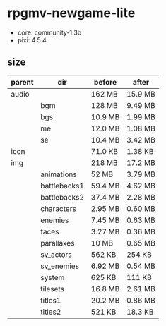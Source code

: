 # rpgmv-newgame-lite

- core: community-1.3b
- pixi: 4.5.4

## size

| parent | dir          | before  | after   |
| ------ | ------------ | ------- | ------- |
| audio  |              | 162 MB  | 15.9 MB |
|        | bgm          | 128 MB  | 9.49 MB |
|        | bgs          | 10.9 MB | 1.99 MB |
|        | me           | 12.0 MB | 1.08 MB |
|        | se           | 10.4 MB | 3.42 MB |
| icon   |              | 71.0 KB | 1.38 KB |
| img    |              | 218 MB  | 17.2 MB |
|        | animations   | 52 MB   | 3.79 MB |
|        | battlebacks1 | 59.4 MB | 4.62 MB |
|        | battlebacks2 | 37.4 MB | 2.28 MB |
|        | characters   | 2.95 MB | 0.60 MB |
|        | enemies      | 7.45 MB | 0.63 MB |
|        | faces        | 3.27 MB | 0.36 MB |
|        | parallaxes   | 10 MB   | 0.65 MB |
|        | sv_actors    | 562 KB  | 254 KB  |
|        | sv_enemies   | 6.92 MB | 0.54 MB |
|        | system       | 625 KB  | 111 KB  |
|        | tilesets     | 16.8 MB | 2.61 MB |
|        | titles1      | 20.2 MB | 0.86 MB |
|        | titles2      | 521 KB  | 18.3 KB |
